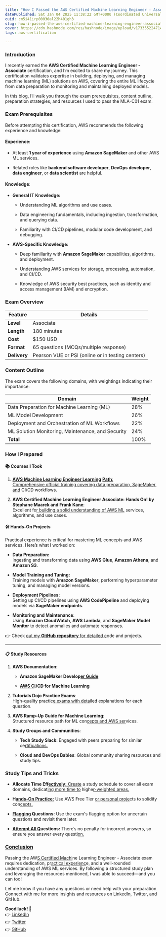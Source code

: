 ```yaml
---
title: "How I Passed the AWS Certified Machine Learning Engineer - Associate Exam (MLA-C01)"
datePublished: Sat Jan 04 2025 11:38:22 GMT+0000 (Coordinated Universal Time)
cuid: cm5i41irp00030al22h401gh3
slug: how-i-passed-the-aws-certified-machine-learning-engineer-associate-exam-mla-c01
cover: https://cdn.hashnode.com/res/hashnode/image/upload/v1733552247144/ebacb6e7-e5d3-463f-b0e2-db7a0992e8c9.png
tags: aws-certification

---
```


### Introduction

I recently earned the **AWS Certified Machine Learning Engineer - Associate** certification, and I’m excited to share my journey. This certification validates expertise in building, deploying, and managing machine learning (ML) solutions on AWS, covering the entire ML lifecycle from data preparation to monitoring and maintaining deployed models.

In this blog, I’ll walk you through the exam prerequisites, content outline, preparation strategies, and resources I used to pass the MLA-C01 exam.

### Exam Prerequisites

Before attempting this certification, AWS recommends the following experience and knowledge:

#### **Experience:**

* At least **1 year of experience** using **Amazon SageMaker** and other AWS ML services.
    
* Related roles like **backend software developer**, **DevOps developer**, **data engineer**, or **data scientist** are helpful.
    

#### **Knowledge:**

* **General IT Knowledge:**
    
    * Understanding ML algorithms and use cases.
        
    * Data engineering fundamentals, including ingestion, transformation, and querying data.
        
    * Familiarity with CI/CD pipelines, modular code development, and debugging.
        
* **AWS-Specific Knowledge:**
    
    * Deep familiarity with **Amazon SageMaker** capabilities, algorithms, and deployment.
        
    * Understanding AWS services for storage, processing, automation, and CI/CD.
        
    * Knowledge of AWS security best practices, such as identity and access management (IAM) and encryption.
        

### Exam Overview

| **Feature** | **Details** |
| --- | --- |
| **Level** | Associate |
| **Length** | 180 minutes |
| **Cost** | $150 USD |
| **Format** | 65 questions (MCQs/multiple response) |
| **Delivery** | Pearson VUE or PSI (online or in testing centers) |

### Content Outline

The exam covers the following domains, with weightings indicating their importance:

| **Domain** | **Weight** |
| --- | --- |
| Data Preparation for Machine Learning (ML) | 28% |
| ML Model Development | 26% |
| Deployment and Orchestration of ML Workflows | 22% |
| ML Solution Monitoring, Maintenance, and Security | 24% |
| **Total** | 100% |

### How I Prepared

#### 📚 **Courses I Took**

1. [**AWS Machine Learning Engineer Learning**](https://aws.amazon.com/training/) [**Path**:  
    Comprehensive official training covering data preparation, SageMaker, and](https://aws.amazon.com/training/) CI/CD workflows.
    
2. **AWS Certified Machine Learning Engineer Associate: Hands On! by Stephane Maarek and Frank Kane**:  
    Excellent fo[r building a solid understanding of AWS ML](https://aws.amazon.com/training/) services, algorithms, and use cases.
    

#### 🛠️ **Hands-On Projects**

Practical experience is critical for mastering ML concepts and AWS services. Here’s what I worked on:

* **Data Preparation:**  
    Ingesting and transforming data using **AWS Glue**, **Amazon Athena**, and **Amazon S3**.
    
* **Model Training and Tuning:**  
    Training models with **Amazon SageMaker**, performing hyperparameter tuning, and managing model versions.
    
* **Deployment Pipelines:**  
    Setting up CI/CD pipelines using **AWS CodePipeline** and deploying models via **SageMaker endpoints**.
    
* **Monitoring and Maintenance:**  
    Using **Amazon CloudWatch**, **AWS Lambda**, and **SageMaker Model Monitor** to detect anomalies and automate responses.
    

👉 Check [out my **GitHub re**](#)[**posito**](#)[**ry** for detailed c](#)ode and projects.

---

#### 📋 **Study Resources**

1. **AWS Documentation**:
    
    * **Amazon SageMaker Develop**[**er Guide**](#)
        
    * [**AWS C**](#)**I/CD for Machine Learning**
        
2. **Tutorials Dojo Practice Exams**:  
    High-quality practic[e exams with deta](#)iled explanations for each question.
    
3. **AWS Ramp-Up Guide for Machine Learning**:  
    Structured resource path for ML con[cepts and AWS ser](#)vices.
    
4. **Study Groups and Communities**:
    
    * **Tech Study Slack**: Engaged with peers preparing for similar ce[rtifications.](#)
        
    * **Cloud and DevOps Babies**: Global community sharing resources and study tips.
        

### Study Tips and Tricks

* **Allocate Time Eff**[**ectively:** Create](#) a study schedule to cover all exam domains, dedicat[ing more time to](#) highe[r-weighted areas.](#)
    
* **H**[**ands-On Practice:**](#) Use AWS Free Tier [or personal proje](#)cts to solidify con[cepts.](#)
    
* [**Flaggin**](#)**g Questions:** Use the exam's flagging option for uncertain questions and revisit them later.
    
* [**Attempt All Q**](#)**uestions:** There’s no penalty for incorrect answers, so ensure you answer every questi[on.](#)
    

### [Conclusion](#)

Passing the AW[S Certified Machi](#)ne Learning Engineer - Associate exam requires dedication, pr[actical experienc](#)e, and a well-rounded understanding of AWS ML services. By following a structured study plan and leveraging the resources mentioned, I was able to succeed—and you can too!

Let me know if you have any questions or need help with your preparation. Connect with me for more insights and resources on LinkedIn, Twitter, and GitHub.

**Good luck! 🚀**  
👉 [LinkedIn](#)  
👉 [Twitter](#)  
👉 [GitHub](#)